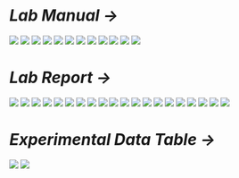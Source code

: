 # *Lab Manual →*

<img src="PNGs/Experiment 01 - Ohm’s Law, KVL, and Voltage Divider Rule using Series Circuit-01.png">
<img src="PNGs/Experiment 01 - Ohm’s Law, KVL, and Voltage Divider Rule using Series Circuit-02.png">
<img src="PNGs/Experiment 01 - Ohm’s Law, KVL, and Voltage Divider Rule using Series Circuit-03.png">
<img src="PNGs/Experiment 01 - Ohm’s Law, KVL, and Voltage Divider Rule using Series Circuit-04.png">
<img src="PNGs/Experiment 01 - Ohm’s Law, KVL, and Voltage Divider Rule using Series Circuit-05.png">
<img src="PNGs/Experiment 01 - Ohm’s Law, KVL, and Voltage Divider Rule using Series Circuit-06.png">
<img src="PNGs/Experiment 01 - Ohm’s Law, KVL, and Voltage Divider Rule using Series Circuit-07.png">
<img src="PNGs/Experiment 01 - Ohm’s Law, KVL, and Voltage Divider Rule using Series Circuit-08.png">
<img src="PNGs/Experiment 01 - Ohm’s Law, KVL, and Voltage Divider Rule using Series Circuit-09.png">
<img src="PNGs/Experiment 01 - Ohm’s Law, KVL, and Voltage Divider Rule using Series Circuit-10.png">
<img src="PNGs/Experiment 01 - Ohm’s Law, KVL, and Voltage Divider Rule using Series Circuit-11.png">
<img src="PNGs/Experiment 01 - Ohm’s Law, KVL, and Voltage Divider Rule using Series Circuit-12.png">

# *Lab Report →*

<img src="PNGs/Lab_Report_01-Ohm’s Law, KVL, and Voltage Divider Rule using Series Circuit-01.png">
<img src="PNGs/Lab_Report_01-Ohm’s Law, KVL, and Voltage Divider Rule using Series Circuit-02.png">
<img src="PNGs/Lab_Report_01-Ohm’s Law, KVL, and Voltage Divider Rule using Series Circuit-03.png">
<img src="PNGs/Lab_Report_01-Ohm’s Law, KVL, and Voltage Divider Rule using Series Circuit-04.png">
<img src="PNGs/Lab_Report_01-Ohm’s Law, KVL, and Voltage Divider Rule using Series Circuit-05.png">
<img src="PNGs/Lab_Report_01-Ohm’s Law, KVL, and Voltage Divider Rule using Series Circuit-06.png">
<img src="PNGs/Lab_Report_01-Ohm’s Law, KVL, and Voltage Divider Rule using Series Circuit-07.png">
<img src="PNGs/Lab_Report_01-Ohm’s Law, KVL, and Voltage Divider Rule using Series Circuit-08.png">
<img src="PNGs/Lab_Report_01-Ohm’s Law, KVL, and Voltage Divider Rule using Series Circuit-09.png">
<img src="PNGs/Lab_Report_01-Ohm’s Law, KVL, and Voltage Divider Rule using Series Circuit-10.png">
<img src="PNGs/Lab_Report_01-Ohm’s Law, KVL, and Voltage Divider Rule using Series Circuit-11.png">
<img src="PNGs/Lab_Report_01-Ohm’s Law, KVL, and Voltage Divider Rule using Series Circuit-12.png">
<img src="PNGs/Lab_Report_01-Ohm’s Law, KVL, and Voltage Divider Rule using Series Circuit-13.png">
<img src="PNGs/Lab_Report_01-Ohm’s Law, KVL, and Voltage Divider Rule using Series Circuit-14.png">
<img src="PNGs/Lab_Report_01-Ohm’s Law, KVL, and Voltage Divider Rule using Series Circuit-15.png">
<img src="PNGs/Lab_Report_01-Ohm’s Law, KVL, and Voltage Divider Rule using Series Circuit-16.png">
<img src="PNGs/Lab_Report_01-Ohm’s Law, KVL, and Voltage Divider Rule using Series Circuit-17.png">
<img src="PNGs/Lab_Report_01-Ohm’s Law, KVL, and Voltage Divider Rule using Series Circuit-18.png">
<img src="PNGs/Lab_Report_01-Ohm’s Law, KVL, and Voltage Divider Rule using Series Circuit-19.png">
<img src="PNGs/Lab_Report_01-Ohm’s Law, KVL, and Voltage Divider Rule using Series Circuit-20.png">

# *Experimental Data Table →*

<img src="PNGs/Lab_Report_01-Ohm’s Law, KVL, and Voltage Divider Rule using Series Circuit-22.png">
<img src="PNGs/Lab_Report_01-Ohm’s Law, KVL, and Voltage Divider Rule using Series Circuit-22.png">
